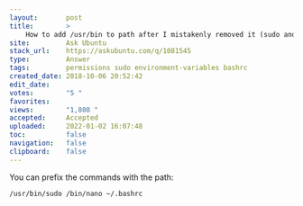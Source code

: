 ```yaml
---
layout:       post
title:        >
    How to add ∕usr∕bin to path after I mistakenly removed it (sudo and nano are no longer in path)
site:         Ask Ubuntu
stack_url:    https://askubuntu.com/q/1081545
type:         Answer
tags:         permissions sudo environment-variables bashrc
created_date: 2018-10-06 20:52:42
edit_date:    
votes:        "5 "
favorites:    
views:        "1,808 "
accepted:     Accepted
uploaded:     2022-01-02 16:07:48
toc:          false
navigation:   false
clipboard:    false
---
```


You can prefix the commands with the path:

``` 
/usr/bin/sudo /bin/nano ~/.bashrc

```
